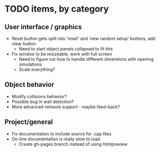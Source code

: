# TODO items, by category
## User interface / graphics
* Reset button gets split into 'reset' and 'new random setup' buttons, add clear button
  * Need to start object panels collapsed to fit this
* Fix window to be resizeable, work with full screen
  * Need to figure out how to handle different dimentions with opening simulations
  * Scale everything?  

## Object behavior
* Modify collisions behavior?
* Possible bug in wall detection?
* More advanced network support - maybe feed-back?

## Project/general
* Fix documentation to include source for .cpp files
* On-line documentation is really slow to load
  * Create gh-pages branch instead of using htmlpreview
